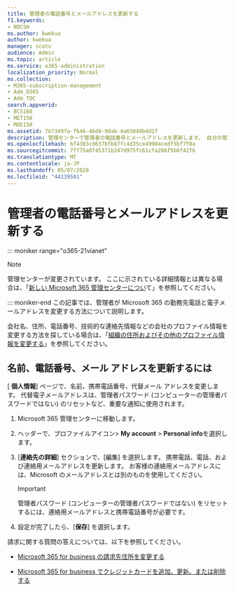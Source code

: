 ```yaml
---
title: 管理者の電話番号とメールアドレスを更新する
f1.keywords:
- NOCSH
ms.author: kwekua
author: kwekua
manager: scotv
audience: Admin
ms.topic: article
ms.service: o365-administration
localization_priority: Normal
ms.collection:
- M365-subscription-management
- Adm_O365
- Adm_TOC
search.appverid:
- BCS160
- MET150
- MOE150
ms.assetid: 767349fa-f646-46d9-9dab-4a65049bdd1f
description: 管理センターで管理者の電話番号とメールアドレスを更新します。 自分の管理者パスワードをリセットする場合は、この情報が必要になります。
ms.openlocfilehash: 6f4303cd637bfb87fc4d35ce49904cedf5bf7f0a
ms.sourcegitcommit: 7ff75a0f45371b247d975fc61cfa286f5b6f42f6
ms.translationtype: MT
ms.contentlocale: ja-JP
ms.lasthandoff: 05/07/2020
ms.locfileid: "44139591"
---
```

# <a name="update-your-admin-phone-number-and-email-address"></a>管理者の電話番号とメールアドレスを更新する

::: moniker range="o365-21vianet"

> [!NOTE]
> 管理センターが変更されています。 ここに示されている詳細情報とは異なる場合は、「[新しい Microsoft 365 管理センターについ](https://docs.microsoft.com/microsoft-365/admin/microsoft-365-admin-center-preview?view=o365-21vianet)て」を参照してください。

::: moniker-end
この記事では、管理者が Microsoft 365 の勤務先電話と電子メールアドレスを変更する方法について説明します。
  
会社名、住所、電話番号、技術的な連絡先情報などの会社のプロファイル情報を変更する方法を探している場合は、「[組織の住所およびその他のプロファイル情報を変更する](change-address-contact-and-more.md)」を参照してください。
  
## <a name="to-update-your-name-phone-number-and-email-address"></a>名前、電話番号、メール アドレスを更新するには

[ **個人情報**] ページで、名前、携帯電話番号、代替メール アドレスを変更します。 代替電子メールアドレスは、管理者パスワード (コンピューターの管理者パスワードではない) のリセットなど、重要な通知に使用されます。 
  
1. Microsoft 365 管理センターに移動します。

2. ヘッダーで、プロファイルアイコン\> **My account** \> **Personal info**を選択します。

3. [**連絡先の詳細**] セクションで、[編集] を選択します。 携帯電話、電話、および連絡用メールアドレスを更新します。 お客様の連絡用メールアドレスには、Microsoft のメールアドレスとは別のものを使用してください。

    > [!IMPORTANT]
    > 管理者パスワード (コンピューターの管理者パスワードではない) をリセットするには、連絡用メールアドレスと携帯電話番号が必要です。

4. 設定が完了したら、[**保存**] を選択します。
  
請求に関する質問の答えについては、以下を参照してください。
  
- [Microsoft 365 for business の請求先住所を変更する](../../commerce/billing-and-payments/change-your-billing-addresses.md)

- [Microsoft 365 for business でクレジットカードを追加、更新、または削除する](../../commerce/billing-and-payments/add-update-or-remove-credit-card-or-bank-account.md)
